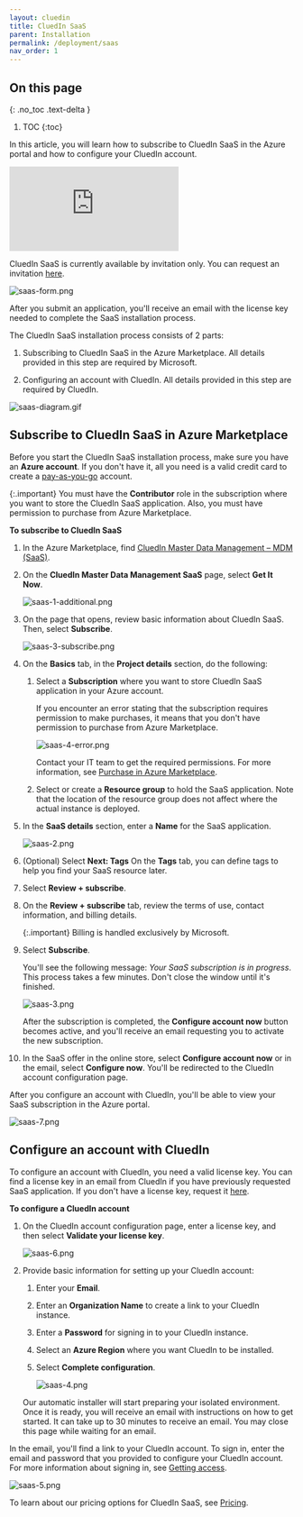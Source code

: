 ```yaml
---
layout: cluedin
title: CluedIn SaaS
parent: Installation
permalink: /deployment/saas
nav_order: 1
---
```

## On this page
{: .no_toc .text-delta }
1. TOC
{:toc}

In this article, you will learn how to subscribe to CluedIn SaaS in the Azure portal and how to configure your CluedIn account.

<div class="videoFrame">
<iframe src="https://player.vimeo.com/video/927057390?badge=0&amp;autopause=0&amp;player_id=0&amp;app_id=58479" frameborder="0" allow="autoplay; fullscreen; picture-in-picture" title="CluedIn SaaS installation"></iframe>
</div>

CluedIn SaaS is currently available by invitation only. You can request an invitation [here](https://www.cluedin.com/saas-invitation-application).

![saas-form.png](../../assets/images/deployment/saas-install/saas-form.png)

After you submit an application, you'll receive an email with the license key needed to complete the SaaS installation process.

The CluedIn SaaS installation process consists of 2 parts: 

1. Subscribing to CluedIn SaaS in the Azure Marketplace. All details provided in this step are required by Microsoft.

1. Configuring an account with CluedIn. All details provided in this step are required by CluedIn.

![saas-diagram.gif](../../assets/images/deployment/saas-install/saas-diagram.gif)

## Subscribe to CluedIn SaaS in Azure Marketplace

Before you start the CluedIn SaaS installation process, make sure you have an **Azure account**. If you don't have it, all you need is a valid credit card to create a [pay-as-you-go](https://azure.microsoft.com/en-us/pricing/purchase-options/pay-as-you-go/search/?ef_id=_k_EAIaIQobChMIwOntxpn2hAMV_AYGAB3AMAFmEAAYASAAEgJ8LPD_BwE_k_&OCID=AIDcmmbnk3rt9z_SEM__k_EAIaIQobChMIwOntxpn2hAMV_AYGAB3AMAFmEAAYASAAEgJ8LPD_BwE_k_&gad_source=1&gclid=EAIaIQobChMIwOntxpn2hAMV_AYGAB3AMAFmEAAYASAAEgJ8LPD_BwE) account.

{:.important}
You must have the **Contributor** role in the subscription where you want to store the CluedIn SaaS application. Also, you must have permission to purchase from Azure Marketplace.

**To subscribe to CluedIn SaaS**

1. In the Azure Marketplace, find [CluedIn Master Data Management – MDM (SaaS)](https://azuremarketplace.microsoft.com/en-us/marketplace/apps/cluedin.cluedin-saas?tab=Overview).

1. On the **CluedIn Master Data Management SaaS** page, select **Get It Now**.

    ![saas-1-additional.png](../../assets/images/deployment/saas-install/saas-1-additional.png)

1. On the page that opens, review basic information about CluedIn SaaS. Then, select **Subscribe**.

    ![saas-3-subscribe.png](../../assets/images/deployment/saas-install/saas-3-subscribe.png)

1. On the **Basics** tab, in the **Project details** section, do the following:

    1. Select a **Subscription** where you want to store CluedIn SaaS application in your Azure account.

        If you encounter an error stating that the subscription requires permission to make purchases, it means that you don't have permission to purchase from Azure Marketplace.
        
        ![saas-4-error.png](../../assets/images/deployment/saas-install/saas-4-error.png)
        
        Contact your IT team to get the required permissions. For more information, see [Purchase in Azure Marketplace](https://learn.microsoft.com/en-us/marketplace/azure-purchasing-invoicing).

    1. Select or create a **Resource group** to hold the SaaS application. Note that the location of the resource group does not affect where the actual instance is deployed.

1. In the **SaaS details** section, enter a **Name** for the SaaS application.

    ![saas-2.png](../../assets/images/deployment/saas-install/saas-2.png)

1. (Optional) Select **Next: Tags** On the **Tags** tab, you can define tags to help you find your SaaS resource later.

1. Select **Review + subscribe**.

1. On the **Review + subscribe** tab, review the terms of use, contact information, and billing details.

    {:.important}
    Billing is handled exclusively by Microsoft.

1. Select **Subscribe**.

    You'll see the following message: _Your SaaS subscription is in progress_. This process takes a few minutes. Don't close the window until it's finished.

    ![saas-3.png](../../assets/images/deployment/saas-install/saas-3.png)

    After the subscription is completed, the **Configure account now** button becomes active, and you'll receive an email requesting you to activate the new subscription. 

1. In the SaaS offer in the online store, select **Configure account now** or in the email, select **Configure now**. You'll be redirected to the CluedIn account configuration page.

After you configure an account with CluedIn, you'll be able to view your SaaS subscription in the Azure portal.

![saas-7.png](../../assets/images/deployment/saas-install/saas-7.png)

## Configure an account with CluedIn

To configure an account with CluedIn, you need a valid license key. You can find a license key in an email from CluedIn if you have previously requested SaaS application. If you don't have a license key, request it [here](https://www.cluedin.com/saas-invitation-application).

**To configure a CluedIn account**

1. On the CluedIn account configuration page, enter a license key, and then select **Validate your license key**.

    ![saas-6.png](../../assets/images/deployment/saas-install/saas-6.png)

1. Provide basic information for setting up your CluedIn account:

    1. Enter your **Email**.

    1. Enter an **Organization Name** to create a link to your CluedIn instance.

    1. Enter a **Password** for signing in to your CluedIn instance.

    1. Select an **Azure Region** where you want CluedIn to be installed.

    1. Select **Complete configuration**.

        ![saas-4.png](../../assets/images/deployment/saas-install/saas-4.png)

    Our automatic installer will start preparing your isolated environment. Once it is ready, you will receive an email with instructions on how to get started. It can take up to 30 minutes to receive an email. You may close this page while waiting for an email.

In the email, you'll find a link to your CluedIn account. To sign in, enter the email and password that you provided to configure your CluedIn account. For more information about signing in, see [Getting access](/getting-access#sign-in-by-email).

![saas-5.png](../../assets/images/deployment/saas-install/saas-5.png)

To learn about our pricing options for CluedIn SaaS, see [Pricing](/deployment/pricing).